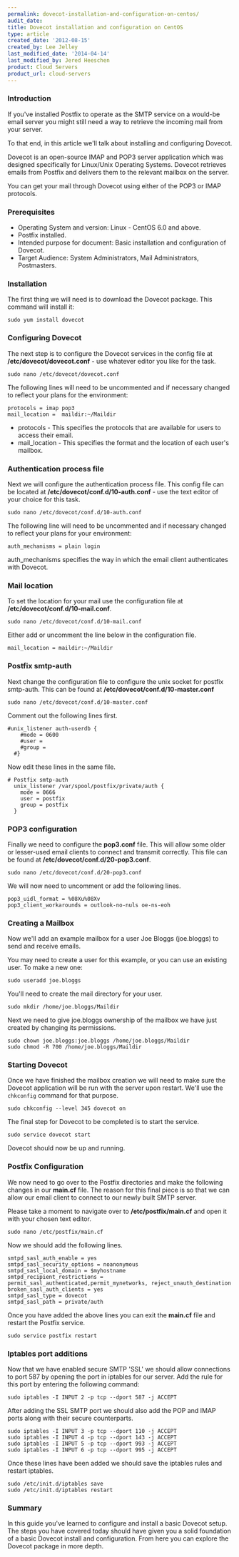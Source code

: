 ```yaml
---
permalink: dovecot-installation-and-configuration-on-centos/
audit_date:
title: Dovecot installation and configuration on CentOS
type: article
created_date: '2012-08-15'
created_by: Lee Jelley
last_modified_date: '2014-04-14'
last_modified_by: Jered Heeschen
product: Cloud Servers
product_url: cloud-servers
---
```


### Introduction

If you've installed Postfix to operate as the SMTP service on a would-be
email server you might still need a way to retrieve the incoming mail
from your server.

To that end, in this article we'll talk about installing and configuring
Dovecot.

Dovecot is an open-source IMAP and POP3 server application which was
designed specifically for Linux/Unix Operating Systems. Dovecot
retrieves emails from Postfix and delivers them to the relevant mailbox
on the server.

You can get your mail through Dovecot using either of the POP3 or IMAP
protocols.

### Prerequisites

-   Operating System and version: Linux - CentOS 6.0 and above.
-   Postfix installed.
-   Intended purpose for document: Basic installation and configuration
    of Dovecot.
-   Target Audience: System Administrators, Mail
    Administrators, Postmasters.

### Installation

The first thing we will need is to download the Dovecot package. This
command will install it:

    sudo yum install dovecot

### Configuring Dovecot

The next step is to configure the Dovecot services in the config file at
**/etc/dovecot/dovecot.conf** - use whatever editor you like for the task.

    sudo nano /etc/dovecot/dovecot.conf

The following lines will need to be uncommented and if necessary changed
to reflect your plans for the environment:

    protocols = imap pop3
    mail_location =  maildir:~/Maildir

-   protocols - This specifies the protocols that are available for
    users to access their email.
-   mail_location - This specifies the format and the location of each
    user's mailbox.

### Authentication process file

Next we will configure the authentication process file. This config file
can be located at **/etc/dovecot/conf.d/10-auth.conf** - use the text
editor of your choice for this task.

    sudo nano /etc/dovecot/conf.d/10-auth.conf

The following line will need to be uncommented and if necessary changed
to reflect your plans for your environment:

    auth_mechanisms = plain login

auth_mechanisms specifies the way in which the email client authenticates with Dovecot.

### Mail location

To set the location for your mail use the configuration file at
**/etc/dovecot/conf.d/10-mail.conf**.

    sudo nano /etc/dovecot/conf.d/10-mail.conf

Either add or uncomment the line below in the configuration file.

    mail_location = maildir:~/Maildir

### Postfix smtp-auth

Next change the configuration file to configure the unix socket for
postfix smtp-auth. This can be found at
**/etc/dovecot/conf.d/10-master.conf**

    sudo nano /etc/dovecot/conf.d/10-master.conf

Comment out the following lines first.

    #unix_listener auth-userdb {
        #mode = 0600
        #user =
        #group =
      #}

Now edit these lines in the same file.

    # Postfix smtp-auth
      unix_listener /var/spool/postfix/private/auth {
        mode = 0666
        user = postfix
        group = postfix
      }

### POP3 configuration

Finally we need to configure the **pop3.conf** file. This will allow some
older or lesser-used email clients to connect and transmit correctly. This file can be found at **/etc/dovecot/conf.d/20-pop3.conf**.

    sudo nano /etc/dovecot/conf.d/20-pop3.conf

We will now need to uncomment or add the following lines.

    pop3_uidl_format = %08Xu%08Xv
    pop3_client_workarounds = outlook-no-nuls oe-ns-eoh

### Creating a Mailbox

Now we'll add an example mailbox for a user Joe Bloggs (joe.bloggs) to
send and receive emails.

You may need to create a user for this example, or you can use an
existing user. To make a new one:

    sudo useradd joe.bloggs

You'll need to create the mail directory for your user.

    sudo mkdir /home/joe.bloggs/Maildir

Next we need to give joe.bloggs ownership of the mailbox we have just
created by changing its permissions.

    sudo chown joe.bloggs:joe.bloggs /home/joe.bloggs/Maildir
    sudo chmod -R 700 /home/joe.bloggs/Maildir

### Starting Dovecot

Once we have finished the mailbox creation we will need to make sure the
Dovecot application will be run with the server upon restart. We'll use
the `chkconfig` command for that purpose.

    sudo chkconfig --level 345 dovecot on

The final step for Dovecot to be completed is to start the service.

    sudo service dovecot start

Dovecot should now be up and running.

### Postfix Configuration

We now need to go over to the Postfix directories and make the following
changes in our **main.cf** file. The reason for this final piece is so
that we can allow our email client to connect to our newly built SMTP
server.

Please take a moment to navigate over to **/etc/postfix/main.cf** and open
it with your chosen text editor.

    sudo nano /etc/postfix/main.cf

Now we should add the following lines.

    smtpd_sasl_auth_enable = yes
    smtpd_sasl_security_options = noanonymous
    smtpd_sasl_local_domain = $myhostname
    smtpd_recipient_restrictions = permit_sasl_authenticated,permit_mynetworks, reject_unauth_destination
    broken_sasl_auth_clients = yes
    smtpd_sasl_type = dovecot
    smtpd_sasl_path = private/auth

Once you have added the above lines you can exit the **main.cf** file and
restart the Postfix service.

    sudo service postfix restart

### Iptables port additions

Now that we have enabled secure SMTP 'SSL' we should allow connections
to port 587 by opening the port in iptables for our server.  Add the
rule for this port by entering the following command:

    sudo iptables -I INPUT 2 -p tcp --dport 587 -j ACCEPT

After adding the SSL SMTP port we should also add the POP and IMAP ports
along with their secure counterparts.

    sudo iptables -I INPUT 3 -p tcp --dport 110 -j ACCEPT
    sudo iptables -I INPUT 4 -p tcp --dport 143 -j ACCEPT
    sudo iptables -I INPUT 5 -p tcp --dport 993 -j ACCEPT
    sudo iptables -I INPUT 6 -p tcp --dport 995 -j ACCEPT

Once these lines have been added we should save the iptables rules and
restart iptables.

    sudo /etc/init.d/iptables save
    sudo /etc/init.d/iptables restart

### Summary

In this guide you've learned to configure and install a basic Dovecot
setup. The steps you have covered today should have given you a solid
foundation of a basic Dovecot install and configuration. From here you
can explore the Dovecot package in more depth.
